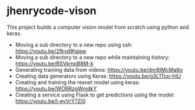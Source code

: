 # jhenrycode-vison

This project builds a computer vision model from scratch using python and keras.

- Moving a sub directory to a new repo using ssh: https://youtu.be/2fkyd9Igjew
- Moving a sub directory to a new repo while maintaining history: https://youtu.be/BSVkmpB8M-k
- Generating training data from videos: https://youtu.be/dnrBIMcMa8o
- Creating data generators using Keras: https://youtu.be/g3L1Tcp-htU
- Creating and training the resnet model using keras: https://youtu.be/WORRzgWmdkY
- Creating a service using Flask to get predictions using the model: https://youtu.be/I-eyVrY7Zi0
